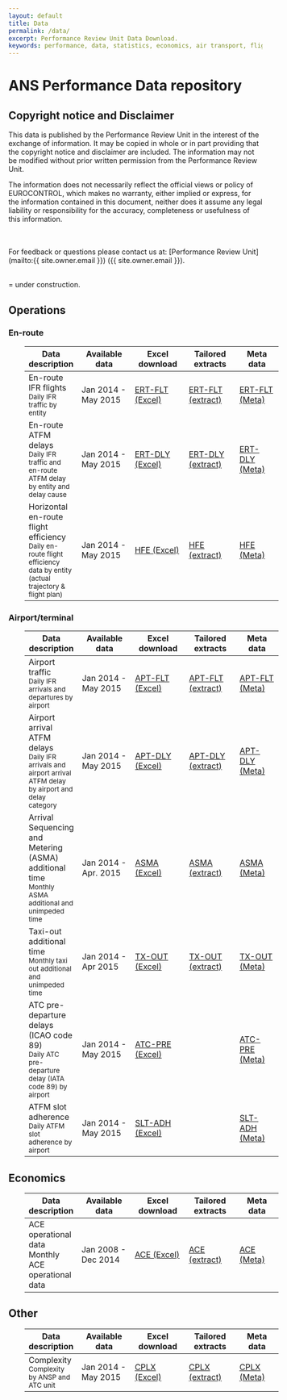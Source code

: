 ```yaml
---
layout: default
title: Data
permalink: /data/
excerpt: Performance Review Unit Data Download.
keywords: performance, data, statistics, economics, air transport, flights, europe, cost efficiency
---
```

# ANS Performance Data repository

## Copyright notice and Disclaimer

This data is published by the Performance Review Unit in the interest of the exchange of information.
It may be copied in whole or in part providing that the copyright notice and disclaimer are included.
The information may not be modified without prior written permission from the Performance Review Unit.

The information does not necessarily reflect the official views or policy of EUROCONTROL,
which makes no warranty, either implied or express, for the information contained in this document,
neither does it assume any legal liability or responsibility for the accuracy, completeness or usefulness
of this information.


<br><br>
For feedback or questions please contact us at: [Performance Review Unit](mailto:{{ site.owner.email }}) ({{ site.owner.email }}).
<br><br>

<span class="glyphicon glyphicon-exclamation-sign"></span> = under construction.

<style>
table {
width: 100%;
margin-left: 2em;
}

th:nth-child(2) {
width: 11em;
}

th:nth-child(3) {
width: 10em;
}

th:nth-child(4) {
width: 11em;
}

th:nth-child(5) {
width: 10em;
}
</style>
## Operations

### En-route

| Data description                                                                                                                          | Available data      | Excel download                 | Tailored extracts               | Meta data                     |
|-------------------------------------------------------------------------------------------------------------------------------------------|---------------------|--------------------------------|---------------------------------|-------------------------------|
| En-route IFR flights<br><small>Daily IFR traffic by entity</small>                                                                        | Jan 2014 - May 2015 | [ERT-FLT (Excel)][ERT-FLTxlsx] | [ERT-FLT (extract)<span class="glyphicon glyphicon-exclamation-sign"></span>][ERT-FLTcsv] | [ERT-FLT (Meta)<span class="glyphicon glyphicon-exclamation-sign"></span>][ERT-FLTmeta] |
| En-route ATFM delays<br><small>Daily IFR traffic and en-route ATFM delay by entity and delay cause</small>                                | Jan 2014 - May 2015 | [ERT-DLY (Excel)][ERT-DLYxlsx] | [ERT-DLY (extract)<span class="glyphicon glyphicon-exclamation-sign"></span>][ERT-DLYcsv] | [ERT-DLY (Meta)<span class="glyphicon glyphicon-exclamation-sign"></span>][ERT-DLYmeta] |
| Horizontal en-route flight efficiency<br><small>Daily en-route flight efficiency data by entity (actual trajectory & flight plan)</small> | Jan 2014 - May 2015 | [HFE (Excel)][HFExlsx]         | [HFE (extract)<span class="glyphicon glyphicon-exclamation-sign"></span>][HFEcsv]         | [HFE (Meta)][HFEmeta]         |


[ERT-FLTxlsx]: <https://docs.google.com/spreadsheets/d/1slEnGjXKCqOI-pbHz5N8ELwA-NmvYQxiTFMOfDt8Rjs/export?format=xlsx> "ERT-FLT (Excel)"
[ERT-FLTcsv]: <{{site.url}}/404.html> "ERT-FLT (CSV)"
[ERT-FLTmeta]: <{{site.url}}/404.html> "ERT-FLT (Meta)"

[ERT-DLYxlsx]: <https://docs.google.com/spreadsheets/d/1slEnGjXKCqOI-pbHz5N8ELwA-NmvYQxiTFMOfDt8Rjs/export?format=xlsx> "DLY-FLT (Excel)"
[ERT-DLYcsv]: <{{site.url}}/404.html> "DLY-FLT (CSV)"
[ERT-DLYmeta]: <{{site.url}}/404.html> "DLY-FLT (Meta)"

[HFExlsx]: <https://drive.google.com/uc?export=download&id=0B9A6maXsk_-cTDdUT0lEOGdaM1U> "HFE (Excel)"
[HFEcsv]: <{{site.url}}/404.html> "HFE (CSV)"
[HFEmeta]: <{{site.url}}/metadata/dataset/Horizontal_Flight_efficiency.html> "HFE (Meta)"


### Airport/terminal

| Data description                                                                                                              | Available data       | Excel download                 | Tailored extracts               | Meta data                     |
|-------------------------------------------------------------------------------------------------------------------------------|----------------------|--------------------------------|---------------------------------|-------------------------------|
| Airport traffic<br><small>Daily IFR arrivals and departures by airport</small>                                                | Jan 2014 - May 2015  | [APT-FLT (Excel)][APT-FLTxlsx] | [APT-FLT (extract)<span class="glyphicon glyphicon-exclamation-sign"></span>][APT-FLTcsv] | [APT-FLT (Meta)][APT-FLTmeta] |
| Airport arrival ATFM delays<br><small>Daily IFR arrivals and airport arrival ATFM delay by airport and delay category</small> | Jan 2014 - May 2015  | [APT-DLY (Excel)][APT-DLYxlsx] | [APT-DLY (extract)][APT-DLYcsv] | [APT-DLY (Meta)][APT-DLYmeta] |
| Arrival Sequencing and Metering (ASMA) additional time<br><small>Monthly ASMA additional and unimpeded time</small>           | Jan 2014 - Apr. 2015 | [ASMA (Excel)][ASMAxlsx]       | [ASMA (extract)<span class="glyphicon glyphicon-exclamation-sign"></span>][ASMAcsv]       | [ASMA (Meta)][ASMAmeta]       |
| Taxi-out additional time<br><small>Monthly taxi out additional and unimpeded time</small>                                     | Jan 2014 - Apr 2015  | [TX-OUT (Excel)][TX-OUTxlsx]   | [TX-OUT (extract)<span class="glyphicon glyphicon-exclamation-sign"></span>][TX-OUTcsv]   | [TX-OUT (Meta)][TX-OUTmeta]   |
| ATC pre-departure delays (ICAO code 89)<br><small>Daily ATC pre-departure delay (IATA code 89) by airport</small>             | Jan 2014 - May 2015  | [ATC-PRE (Excel)][ATC-PRExlsx] |                                 | [ATC-PRE (Meta)][ATC-PREmeta] |
| ATFM slot adherence<br><small>Daily ATFM slot adherence by airport</small>                                                    | Jan 2014 - May 2015  | [SLT-ADH (Excel)][SLT-ADHxlsx] |                                 | [SLT-ADH (Meta)<span class="glyphicon glyphicon-exclamation-sign"></span>][SLT-ADHmeta] |


[APT-FLTxlsx]: <https://docs.google.com/spreadsheets/d/13ussBrCF688P_7M3hARaiqdk262tJLUKG8HzJryY69g/export?format=xlsx> "APT-FLT (Excel)"
[APT-FLTcsv]: <{{site.url}}/404.html> "APT-FLT (CSV)"
[APT-FLTmeta]: <{{site.url}}/metadata/dataset/Airport_Traffic.html>  "APT-FLT (Meta)"

[APT-DLYxlsx]: <https://docs.google.com/spreadsheets/d/13ussBrCF688P_7M3hARaiqdk262tJLUKG8HzJryY69g/export?format=xlsx> "APT-DLY (Excel)"
[APT-DLYcsv]: <arrival_atfm_delay.html> "APT-DLY (CSV)"
[APT-DLYmeta]: <{{site.url}}/metadata/dataset/Airport_ATFM_Delay.html> "APT-DLY (Meta)"

[ASMAxlsx]: <https://docs.google.com/spreadsheets/d/1rS6NlkUOd3gcZK5WtuWAK-XdO6XMLRHEqOlYEpp37eA/export?format=xlsx> "ASMA (Excel)"
[ASMAcsv]: <{{site.url}}/404.html> "ASMA (CSV)"
[ASMAmeta]: <{{site.url}}/metadata/dataset/ASMA_Additional_Time.html> "ASMA (Meta)"

[TX-OUTxlsx]: <https://docs.google.com/spreadsheets/d/1zXqUBH-XlL8Yb0MSQ9CYACK6E4HlBWGp-c70PVEUCkM/export?format=xlsx> "TX-OUT (Excel)"
[TX-OUTcsv]: <{{site.url}}/404.html> "TX-OUT (CSV)"
[TX-OUTmeta]: <{{site.url}}/dataset/Taxi-out_Additional_Time.html> "TX-OUT (Meta)"

[ATC-PRExlsx]: <https://docs.google.com/spreadsheets/d/13ussBrCF688P_7M3hARaiqdk262tJLUKG8HzJryY69g/export?format=xlsx> "ATC-PRE (Excel)"
[ATC-PREmeta]: <{{site.url}}/metadata/dataset/ATC_pre_departure.html>  "ATC-PRE (Meta)"

[SLT-ADHxlsx]: <https://docs.google.com/spreadsheets/d/13ussBrCF688P_7M3hARaiqdk262tJLUKG8HzJryY69g/export?format=xlsx> "SLT-ADH (Excel)"
[SLT-ADHmeta]: <{{site.url}}/404.html> "SLT-ADH (Meta)"

## Economics

| Data description                                     | Available data      | Excel download          | Tailored extracts       | Meta data             |
|------------------------------------------------------|---------------------|-------------------------|-------------------------|-----------------------|
| ACE operational data<br>Monthly ACE operational data | Jan 2008 - Dec 2014 | [ACE (Excel)][ACExlsx]  | [ACE (extract)][ACEcsv] | [ACE (Meta)][ACEmeta] |

[ACExlsx]: <https://docs.google.com/spreadsheets/d/1GBJWcW5rwlvP1wIUwPVwtT3zMjdvbrWcfn5CSvJhses/export?format=xlsx> "ACE (Excel)"
[ACEcsv]: <ace.html> "ACE (CSV)"
[ACEmeta]: <{{site.url}}/metadata/dataset/ACE_monthly.html> "ACE (Meta)"

## Other

| Data description                                                             | Available data      | Excel download | Tailored extracts | Meta data   |
|------------------------------------------------------------------------------|---------------------|----------------|-------------------|-------------|
| Complexity<br><small>Complexity by ANSP and ATC unit</small> | Jan 2014 - May 2015 | [CPLX (Excel)][CPLXxlsx]   | [CPLX (extract)<span class="glyphicon glyphicon-exclamation-sign"></span>][CPLXcsv] | [CPLX (Meta)<span class="glyphicon glyphicon-exclamation-sign"></span>][CPLXmeta] |

[CPLXxlsx]: <https://docs.google.com/spreadsheets/d/1GBJWcW5rwlvP1wIUwPVwtT3zMjdvbrWcfn5CSvJhses/export?format=xlsx> "CPLX (Excel)"
[CPLXcsv]: <{{site.url}}/404.html> "CPLX (CSV)"
[CPLXmeta]: <{{site.url}}/404.html> "CPLX (Meta)"

<br>